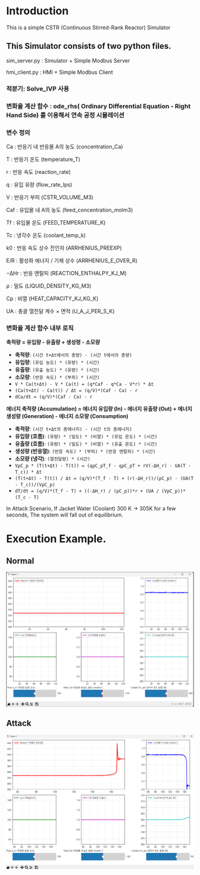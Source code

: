 # Introduction
This is a simple CSTR (Continuous Stirred-Rank Reactor) Simulator 

## This Simulator consists of two python files. 

sim_server.py : Simulator + Simple Modbus Server 

hmi_client.py : HMI + Simple Modbus Client 

### 적분기: Solve_IVP 사용  
### 변화율 계산 함수 : ode_rhs( **O**rdinary **D**ifferential **E**quation - **R**ight **H**and **S**ide) 를 이용해서 연속 공정 시뮬레이션 

### 변수 정의

Ca
: 반응기 내 반응물 A의 농도 (concentration_Ca)

T
: 반응기 온도 (temperature_T)

r 
: 반응 속도 (reaction_rate)

q 
: 유입 유량 (flow_rate_lps)

V 
: 반응기 부피 (CSTR_VOLUME_M3)

Caf
: 유입물 내 A의 농도 (feed_concentration_molm3)

Tf
: 유입물 온도 (FEED_TEMPERATURE_K)

Tc
: 냉각수 온도 (coolant_temp_k)

k0
: 반응 속도 상수 전인자 (ARRHENIUS_PREEXP)

E/R 
: 활성화 에너지 / 기체 상수 (ARRHENIUS_E_OVER_R)

−ΔHr
  : 반응 엔탈피 (REACTION_ENTHALPY_KJ_M)

ρ 
: 밀도 (LIQUID_DENSITY_KG_M3)

Cp
  : 비열 (HEAT_CAPACITY_KJ_KG_K)

UA 
: 총괄 열전달 계수 × 면적 (U_A_J_PER_S_K)

### 변화율 계산 함수 내부 로직 

**축적량 = 유입량 - 유출량 + 생성령 - 소모량**
- **축적량**: `(시간 t+Δt에서의 총량) - (시간 t에서의 총량)`
- **유입량**: `(유입 농도) * (유량) * (시간)`
- **유출량**: `(유출 농도) * (유량) * (시간)`
- **소모량**: `(반응 속도) * (부피) * (시간)`
- `V * Ca(t+Δt) - V * Ca(t) = (q*Caf - q*Ca - V*r) * Δt`
- `(Ca(t+Δt) - Ca(t)) / Δt = (q/V)*(Caf - Ca) - r`
- `dCa/dt = (q/V)*(Caf - Ca) - r`

**에너지 축적량 (Accumulation) = 에너지 유입량 (In) - 에너지 유출량 (Out) + 에너지 생성량 (Generation) - 에너지 소모량 (Consumption)**
- **축적량**: `(시간 t+Δt의 총에너지) - (시간 t의 총에너지)`
- **유입량 (흐름)**: `(유량) * (밀도) * (비열) * (유입 온도) * (시간)`
- **유출량 (흐름)**: `(유량) * (밀도) * (비열) * (유출 온도) * (시간)`
- **생성량 (반응열)**: `(반응 속도) * (부피) * (반응 엔탈피) * (시간)`
- **소모량 (냉각)**: `(열전달량) * (시간)`
- `VρC_p * (T(t+Δt) - T(t)) = (qρC_pT_f - qρC_pT + rV(-ΔH_r) - UA(T - T_c)) * Δt`
- `(T(t+Δt) - T(t)) / Δt = (q/V)*(T_f - T) + (r(-ΔH_r))/(ρC_p) - (UA(T - T_c))/(VρC_p)`
- `dT/dt = (q/V)*(T_f - T) + ((-ΔH_r) / (ρC_p))*r + (UA / (VρC_p))*(T_c - T)`


In Attack Scenario,
  If Jacket Water (Coolant) 300 K -> 305K for a few seconds, The system will fall out of equilibrium.

# Execution Example. 
## Normal 
![Normal](./img/normal.png)
## Attack 
![After Modification](./img/attack.png)
